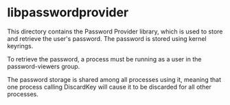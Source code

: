 # libpasswordprovider

This directory contains the Password Provider library, which is used to store
and retrieve the user's password. The password is stored using kernel keyrings.

To retrieve the password, a process must be running as a user in the
password-viewers group.

The password storage is shared among all processes using it, meaning that one
process calling DiscardKey will cause it to be discarded for all other
processes.
